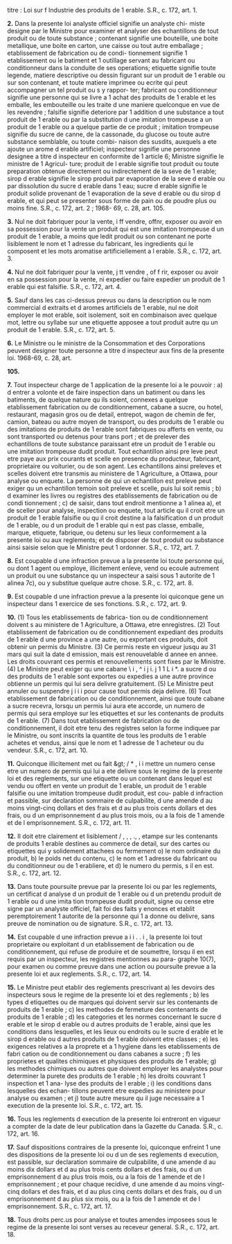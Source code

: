 titre : Loi sur f Industrie des produits de 1 erable.
S.R., c. 172, art. 1.

**2.** Dans la presente loi
analyste officiel signifie un analyste chi-
miste designe par le Ministre pour examiner
et analyser des echantillons de tout produit
ou de toute substance ;
contenant signifie une bouteille, une boite
metallique, une boite en carton, une caisse
ou tout autre emballage ;
etablissement de fabrication ou de condi-
tionnement signifie 1 etablissement ou le
batiment et 1 outillage servant au fabricant
ou conditionneur dans la conduite de ses
operations;
etiquette signifie toute legende, matiere
descriptive ou dessin figurant sur un produit
de 1 erable ou sur son contenant, et toute
matiere imprimee ou ecrite qui peut
accompagner un tel produit ou s y rappor-
ter;
fabricant ou conditionneur signifie une
personne qui se livre a 1 achat des produits
de 1 erable et les emballe, les embouteille
ou les traite d une maniere quelconque en
vue de les revendre ;
falsifie signifie deteriore par 1 addition
d une substance a tout produit de 1 erable
ou par la substitution d une imitation
trompeuse a un produit de 1 erable ou a
quelque partie de ce produit ;
imitation trompeuse signifie du sucre de
canne, de la cassonade, du glucose ou toute
autre substance semblable, ou toute combi-
naison des susdits, auxquels a ete ajoute un
arome d erable artificiel;
inspecteur signifie une personne designee a
titre d inspecteur en conformite de 1 article
6;
Ministre signifie le ministre de 1 Agricul-
ture;
produit de l erable signifie tout produit ou
toute preparation obtenue directement ou
indirectement de la seve de 1 erable;
sirop d erable signifie le sirop produit par
evaporation de la seve d erable ou par
dissolution du sucre d erable dans 1 eau;
sucre d erable signifie le produit solide
provenant de 1 evaporation de la seve
d erable ou du sirop d erable, et qui peut se
presenter sous forme de pain ou de poudre
plus ou moins fine. S.R., c. 172, art. 2 ; 1968-
69, c. 28, art. 105.

**3.** Nul ne doit fabriquer pour la vente,
i ff
vendre, offnr, exposer ou avoir en sa possession
pour la vente un produit qui est une imitation
trompeuse d un produit de 1 erable, a moins
que ledit produit ou son contenant ne porte
lisiblement le nom et 1 adresse du fabricant,
les ingredients qui le composent et les mots
aromatise artificiellement a l erable. S.R.,
c. 172, art. 3.

**4.** Nul ne doit fabriquer pour la vente,
j tt
vendre , of f rir, exposer ou avoir en sa possession
pour la vente, ni expedier ou faire expedier
un produit de 1 erable qui est falsifie. S.R., c.
172, art. 4.

**5.** Sauf dans les cas ci-dessus prevus ou
dans la description ou le nom commercial
d extraits et d aromes artificiels de 1 erable,
nul ne doit employer le mot erable, soit
isolement, soit en combinaison avec quelque
mot, lettre ou syllabe sur une etiquette
apposee a tout produit autre qu un produit
de 1 erable. S.R., c. 172, art. 5.

**6.** Le Ministre ou le ministre de la
Consommation et des Corporations peuvent
designer toute personne a titre d inspecteur
aux fins de la presente loi. 1968-69, c. 28, art.

**105.**

**7.** Tout inspecteur charge de 1 application
de la presente loi a le pouvoir :
a) d entrer a volonte et de faire
inspection dans un batiment ou dans
les batiments, de quelque nature qu ils
soient, connexes a quelque etablissement
fabrication ou de conditionnement, cabane
a sucre, ou hotel, restaurant, magasin
gros ou de detail, entrepot, wagon de
chemin de fer, camion, bateau ou autre
moyen de transport, ou des produits de
1 erable ou des imitations de produits de
1 erable sont fabriques ou afferts en vente,
ou sont transported ou detenus pour trans
port ; et de prelever des echantillons de
toute substance paraissant etre un produit
de 1 erable ou une imitation trompeuse
dudit produit. Tout echantillon ainsi pre
leve peut etre paye aux prix courants et
scelle en presence du producteur, fabricant,
proprietaire ou voiturier, ou de son agent.
Les echantillons ainsi preleves et scelles
doivent etre transmis au ministere de
1 Agriculture, a Ottawa, pour analyse ou
enquete. La personne de qui un echantillon
est preleve peut exiger qu un echantillon
temoin soit preleve et scelle, puis lui soit
remis ;
b) d examiner les livres ou registres des
etablissements de fabrication ou de condi
tionnement ;
c) de saisir, dans tout endroit mentionne a
1 alinea a), et de sceller pour analyse,
inspection ou enquete, tout article qu il
croit etre un produit de 1 erable falsifie ou
qu il croit destine a la falsification d un
produit de 1 erable, ou d un produit de
1 erable qui n est pas classe, emballe, marque,
etiquete, fabrique, ou detenu sur les lieux
conformement a la presente loi ou aux
reglements; et de disposer de tout produit
ou substance ainsi saisie selon que le
Ministre peut 1 ordonner. S.R., c. 172,
art. 7.

**8.** Est coupable d une infraction prevue a
la presente loi toute personne qui, ou dont
1 agent ou employe, illicitement enleve, vend
ou ecoule autrement un produit ou une
substance qu un inspecteur a saisi sous
1 autorite de 1 alinea 7c), ou y substitue
quelque autre chose. S.R., c. 172, art. 8.

**9.** Est coupable d une infraction prevue a
la presente loi quiconque gene un inspecteur
dans 1 exercice de ses fonctions. S.R., c. 172,
art. 9.

**10.** (1) Tous les etablissements de fabrica-
tion ou de conditionnement doivent s
au ministere de 1 Agriculture, a Ottawa,
etre enregistres.
(2) Tout etablissement de fabrication ou de
conditionnement expediant des produits de
1 erable d une province a une autre, ou
exportant ces produits, doit obtenir un permis
du Ministre.
(3) Ce permis reste en vigueur jusqu au 31
mars qui suit la date d emission, mais est
renouvelable d annee en annee. Les droits
couvrant ces permis et renouvellements sont
fixes par le Ministre.
(4) Le Ministre peut exiger qu une cabane
\ i , ^ i j i. j 1 1 L i *.
a sucre d ou des produits de 1 erable sont
exportes ou expedies a une autre province
obtienne un permis qui lui sera delivre
gratuitement.
(5) Le Ministre peut annuler ou suspendre
j i i i
pour cause tout permis deja delivre.
(6) Tout etablissement de fabrication ou de
conditionnement, ainsi que toute cabane a
sucre recevra, lorsqu un permis lui aura ete
accorde, un numero de permis qui sera
employe sur les etiquettes et sur les contenants
de produits de 1 erable.
(7) Dans tout etablissement de fabrication
ou de conditionnement, il doit etre tenu des
registres selon la forme indiquee par le
Ministre, ou sont inscrits la quantite de tous
les produits de 1 erable achetes et vendus,
ainsi que le nom et 1 adresse de 1 acheteur ou
du vendeur. S.R., c. 172, art. 10.

**11.** Quiconque illicitement met ou fait
&amp;gt; / * , i i
mettre un numero cense etre un numero de
permis qui lui a ete delivre sous le regime de
la presente loi et des reglements, sur une
etiquette ou un contenant dans lequel est
vendu ou offert en vente un produit de
1 erable, un produit de 1 erable falsifie ou une
imitation trompeuse dudit produit, est cou-
pable d infraction et passible, sur declaration
sommaire de culpabilite, d une amende d au
moins vingt-cinq dollars et des frais et d au
plus trois cents dollars et des frais, ou d un
emprisonnement d au plus trois mois, ou a la
fois de 1 amende et de l emprisonnement.
S.R., c. 172, art. 11.

**12.** II doit etre clairement et lisiblement
/ , , , ., ,
etampe sur les contenants de produits
1 erable destines au commerce de detail,
sur des cartes ou etiquettes qui y
solidement attachees ou fermement
o) le nom ordinaire du produit,
b) le poids net du contenu,
c) le nom et 1 adresse du fabricant ou du
conditionneur ou de 1 erabliere, et
d) le numero du permis, s il en est. S.R., c.
172, art. 12.

**13.** Dans toute poursuite prevue par la
presente loi ou par les reglements, un certificat
d analyse d un produit de 1 erable ou d un
pretendu produit de 1 erable ou d une imita
tion trompeuse dudit produit, signe ou cense
etre signe par un analyste officiel, fait foi des
faits y enonces et etablit peremptoirement
1 autorite de la personne qui 1 a donne ou
delivre, sans preuve de nomination ou de
signature. S.R., c. 172, art. 13.

**14.** Est coupable d une infraction prevue a
i i . . i ,
la presente loi tout proprietaire ou exploitant
d un etablissement de fabrication ou de
conditionnement, qui refuse de produire et de
soumettre, lorsqu il en est requis par un
inspecteur, les registres mentionnes au para-
graphe 10(7), pour examen ou comme preuve
dans une action ou poursuite prevue a la
presente loi et aux reglements. S.R., c. 172,
art. 14.

**15.** Le Ministre peut etablir des reglements
prescrivant
a) les devoirs des inspecteurs sous le regime
de la presente loi et des reglements ;
b) les types d etiquettes ou de marques qui
doivent servir sur les contenants de produits
de 1 erable ;
c) les methodes de fermeture des contenants
de produits de 1 erable ;
d) les categories et les normes concernant
le sucre d erable et le sirop d erable ou
d autres produits de 1 erable, ainsi que les
conditions dans lesquelles, et les lieux ou
endroits ou le sucre d erable et le sirop
d erable ou d autres produits de 1 erable
doivent etre classes ;
e) les exigences relatives a la proprete et a
1 hygiene dans les etablissements de fabri
cation ou de conditionnement ou dans
cabanes a sucre ;
f) les proprietes et qualites chimiques et
physiques des produits de 1 erable;
g) les methodes chimiques ou autres que
doivent employer les analystes
pour determiner la purete des produits de
1 erable ;
h) les droits couvrant 1 inspection et 1 ana-
lyse des produits de I erable ;
i) les conditions dans lesquelles des echan-
tillons peuvent etre expedies au ministere
pour analyse ou examen ; et
j) toute autre mesure qu il juge necessaire
a 1 execution de la presente loi. S.R., c. 172,
art. 15.

**16.** Tous les reglements d execution de la
presente loi entreront en vigueur a compter
de la date de leur publication dans la Gazette
du Canada. S.R., c. 172, art. 16.

**17.** Sauf dispositions contraires de la
presente loi, quiconque enfreint 1 une des
dispositions de la presente loi ou d un de ses
reglements d execution, est passible, sur
declaration sommaire de culpabilite, d une
amende d au moins dix dollars et d au plus
trois cents dollars et des frais, ou d un
emprisonnement d au plus trois mois, ou a la
fois de 1 amende et de I emprisonnement ; et
pour chaque recidive, d une amende d au
moins vingt-cinq dollars et des frais, et d au
plus cinq cents dollars et des frais, ou d un
emprisonnement d au plus six mois, ou a la
fois de 1 amende et de I emprisonnement.
S.R., c. 172, art. 17.

**18.** Tous droits perc.us pour analyse et
toutes amendes imposees sous le regime de la
presente loi sont verses au receveur general.
S.R., c. 172, art. 18.
